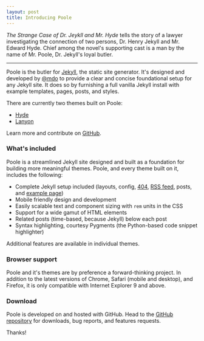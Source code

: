 ```yaml
---
layout: post
title: Introducing Poole
---
```


*The Strange Case of Dr. Jeykll and Mr. Hyde* tells the story of a lawyer
investigating the connection of two persons, Dr. Henry Jekyll and Mr. Edward
Hyde. Chief among the novel's supporting cast is a man by the name of Mr.
Poole, Dr. Jekyll's loyal butler.

-----

Poole is the butler for [Jekyll](http://jekyllrb.com), the static site
generator. It's designed and developed by [@mdo](https://twitter.com/mdo) to
provide a clear and concise foundational setup for any Jekyll site. It does so
by furnishing a full vanilla Jekyll install with example templates, pages,
posts, and styles.

There are currently two themes built on Poole:

* [Hyde](http://hyde.getpoole.com)
* [Lanyon](http://lanyon.getpoole.com)

Learn more and contribute on [GitHub](https://github.com/poole).

### What's included

Poole is a streamlined Jekyll site designed and built as a foundation for building more meaningful themes. Poole, and every theme built on it, includes the following:

* Complete Jekyll setup included (layouts, config, [404](/404.html), [RSS feed](/atom.xml), posts, and [example page](/about))
* Mobile friendly design and development
* Easily scalable text and component sizing with `rem` units in the CSS
* Support for a wide gamut of HTML elements
* Related posts (time-based, because Jekyll) below each post
* Syntax highlighting, courtesy Pygments (the Python-based code snippet highlighter)

Additional features are available in individual themes.

### Browser support

Poole and it's themes are by preference a forward-thinking project. In addition to the latest versions of Chrome, Safari (mobile and desktop), and Firefox, it is only compatible with Internet Explorer 9 and above.

### Download

Poole is developed on and hosted with GitHub. Head to the <a href="https://github.com/poole/poole">GitHub repository</a> for downloads, bug reports, and features requests.

Thanks!
